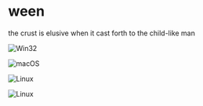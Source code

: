 # ween
the crust is elusive when it cast forth to the child-like man

![Win32](https://github.com/time-killer-games/ween/raw/main/win32.png "Win32")

![macOS](https://github.com/time-killer-games/ween/raw/main/macos.png "macOS")

![Linux](https://github.com/time-killer-games/ween/raw/main/linux.png "Linux")

![Linux](https://github.com/time-killer-games/ween/raw/main/openbsd.png "OpenBSD")
